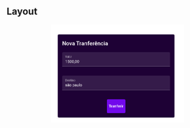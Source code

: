 ## Layout
<p align="center">
  <img  src="./layout-bytebank.png" width="60%" alt="layout-bytebank" >
</p>
